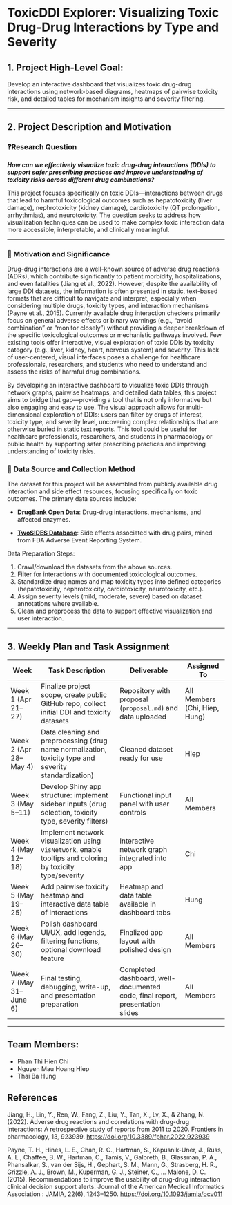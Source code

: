 # ToxicDDI Explorer: Visualizing Toxic Drug-Drug Interactions by Type and Severity

## 1. Project High-Level Goal:

Develop an interactive dashboard that visualizes toxic drug-drug interactions using network-based diagrams, heatmaps of pairwise toxicity risk, and detailed tables for mechanism insights and severity filtering.

---

## 2. Project Description and Motivation  
### ❓Research Question

***How can we effectively visualize toxic drug-drug interactions (DDIs) to support safer prescribing practices and improve understanding of toxicity risks across different drug combinations?***

This project focuses specifically on toxic DDIs—interactions between drugs that lead to harmful toxicological outcomes such as hepatotoxicity (liver damage), nephrotoxicity (kidney damage), cardiotoxicity (QT prolongation, arrhythmias), and neurotoxicity. The question seeks to address how visualization techniques can be used to make complex toxic interaction data more accessible, interpretable, and clinically meaningful.

---

### 🧭 Motivation and Significance

Drug-drug interactions are a well-known source of adverse drug reactions (ADRs), which contribute significantly to patient morbidity, hospitalizations, and even fatalities (Jiang et al., 2022). However, despite the availability of large DDI datasets, the information is often presented in static, text-based formats that are difficult to navigate and interpret, especially when considering multiple drugs, toxicity types, and interaction mechanisms (Payne et al., 2015). Currently available drug interaction checkers primarily focus on general adverse effects or binary warnings (e.g., “avoid combination” or “monitor closely”) without providing a deeper breakdown of the specific toxicological outcomes or mechanistic pathways involved. Few existing tools offer interactive, visual exploration of toxic DDIs by toxicity category (e.g., liver, kidney, heart, nervous system) and severity. This lack of user-centered, visual interfaces poses a challenge for healthcare professionals, researchers, and students who need to understand and assess the risks of harmful drug combinations.

By developing an interactive dashboard to visualize toxic DDIs through network graphs, pairwise heatmaps, and detailed data tables, this project aims to bridge that gap—providing a tool that is not only informative but also engaging and easy to use. The visual approach allows for multi-dimensional exploration of DDIs: users can filter by drugs of interest, toxicity type, and severity level, uncovering complex relationships that are otherwise buried in static text reports. This tool could be useful for healthcare professionals, researchers, and students in pharmacology or public health by supporting safer prescribing practices and improving understanding of toxicity risks.

### 📂 Data Source and Collection Method
The dataset for this project will be assembled from publicly available drug interaction and side effect resources, focusing specifically on toxic outcomes. The primary data sources include:

- [**DrugBank Open Data**](https://go.drugbank.com/releases/latest#open-data): 
  Drug-drug interactions, mechanisms, and affected enzymes.  
 
- [**TwoSIDES Database**](https://tatonettilab.org/offsides/): Side effects associated with drug pairs, mined from FDA Adverse Event Reporting System.  

Data Preparation Steps:
1.	Crawl/download the datasets from the above sources.
2.	Filter for interactions with documented toxicological outcomes.
3.	Standardize drug names and map toxicity types into defined categories (hepatotoxicity, nephrotoxicity, cardiotoxicity, neurotoxicity, etc.).
4.	Assign severity levels (mild, moderate, severe) based on dataset annotations where available.
5.	Clean and preprocess the data to support effective visualization and user interaction.

---

## 3. Weekly Plan and Task Assignment  

| Week              | Task Description                                                    | Deliverable                                      | Assigned To   |
|-------------------|-----------------------------------------------------------------------|--------------------------------------------------|---------------|
| Week 1 (Apr 21–27) | Finalize project scope, create public GitHub repo, collect initial DDI and toxicity datasets | Repository with proposal (`proposal.md`) and data uploaded | All Members (Chi, Hiep, Hung) |
| Week 2 (Apr 28–May 4) | Data cleaning and preprocessing (drug name normalization, toxicity type and severity standardization) | Cleaned dataset ready for use                   | Hiep |
| Week 3 (May 5–11)  | Develop Shiny app structure: implement sidebar inputs (drug selection, toxicity type, severity filters) | Functional input panel with user controls       | All Members |
| Week 4 (May 12–18) | Implement network visualization using `visNetwork`, enable tooltips and coloring by toxicity type/severity | Interactive network graph integrated into app   | Chi|
| Week 5 (May 19–25) | Add pairwise toxicity heatmap and interactive data table of interactions | Heatmap and data table available in dashboard tabs | Hung |
| Week 6 (May 26–30) | Polish dashboard UI/UX, add legends, filtering functions, optional download feature | Finalized app layout with polished design       | All Members |
| Week 7 (May 31–June 6) | Final testing, debugging, write-up, and presentation preparation | Completed dashboard, well-documented code, final report, presentation slides | All Members  |

---
## Team Members:
- Phan Thi Hien Chi  
- Nguyen Mau Hoang Hiep
- Thai Ba Hung

## References
Jiang, H., Lin, Y., Ren, W., Fang, Z., Liu, Y., Tan, X., Lv, X., & Zhang, N. (2022). Adverse drug reactions and correlations with drug-drug interactions: A retrospective study of reports from 2011 to 2020. Frontiers in pharmacology, 13, 923939. https://doi.org/10.3389/fphar.2022.923939

Payne, T. H., Hines, L. E., Chan, R. C., Hartman, S., Kapusnik-Uner, J., Russ, A. L., Chaffee, B. W., Hartman, C., Tamis, V., Galbreth, B., Glassman, P. A., Phansalkar, S., van der Sijs, H., Gephart, S. M., Mann, G., Strasberg, H. R., Grizzle, A. J., Brown, M., Kuperman, G. J., Steiner, C., … Malone, D. C. (2015). Recommendations to improve the usability of drug-drug interaction clinical decision support alerts. Journal of the American Medical Informatics Association : JAMIA, 22(6), 1243–1250. https://doi.org/10.1093/jamia/ocv011